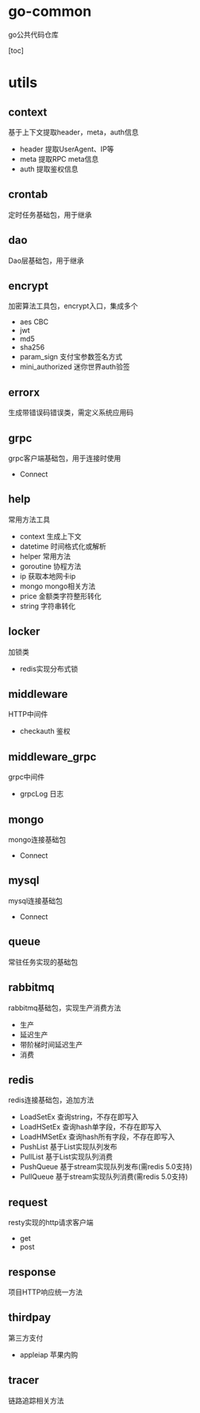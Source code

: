 # go-common

go公共代码仓库

[toc]

# utils
## context
基于上下文提取header，meta，auth信息
- header 提取UserAgent、IP等
- meta 提取RPC meta信息
- auth 提取鉴权信息

## crontab
定时任务基础包，用于继承

## dao
Dao层基础包，用于继承

## encrypt
加密算法工具包，encrypt入口，集成多个
- aes CBC
- jwt
- md5
- sha256
- param_sign 支付宝参数签名方式
- mini_authorized 迷你世界auth验签

## errorx
生成带错误码错误类，需定义系统应用码

## grpc
grpc客户端基础包，用于连接时使用
- Connect

## help
常用方法工具
- context 生成上下文
- datetime 时间格式化或解析
- helper 常用方法
- goroutine 协程方法
- ip 获取本地网卡ip
- mongo mongo相关方法
- price 金额类字符整形转化
- string 字符串转化

## locker
加锁类
- redis实现分布式锁

## middleware
HTTP中间件
- checkauth 鉴权

## middleware_grpc
grpc中间件
- grpcLog 日志 

## mongo
mongo连接基础包
- Connect

## mysql
mysql连接基础包
- Connect

## queue
常驻任务实现的基础包

## rabbitmq
rabbitmq基础包，实现生产消费方法
- 生产
- 延迟生产
- 带阶梯时间延迟生产
- 消费

## redis
redis连接基础包，追加方法
- LoadSetEx 查询string，不存在即写入
- LoadHSetEx 查询hash单字段，不存在即写入
- LoadHMSetEx 查询hash所有字段，不存在即写入
- PushList 基于List实现队列发布
- PullList 基于List实现队列消费
- PushQueue 基于stream实现队列发布(需redis 5.0支持)
- PullQueue 基于stream实现队列消费(需redis 5.0支持)

## request
resty实现的http请求客户端
- get
- post

## response
项目HTTP响应统一方法

## thirdpay
第三方支付
- appleiap 苹果内购

## tracer
链路追踪相关方法